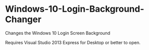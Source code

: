 # Windows-10-Login-Background-Changer
Changes the Windows 10 Login Screen Background


Requires Visual Studio 2013 Express for Desktop or better to open.

